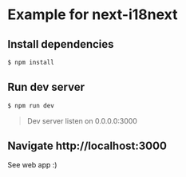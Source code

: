 # Example for next-i18next

## Install dependencies

```bash
$ npm install
```

## Run dev server

```bash
$ npm run dev
```

> Dev server listen on 0.0.0.0:3000

## Navigate http://localhost:3000

See web app :)